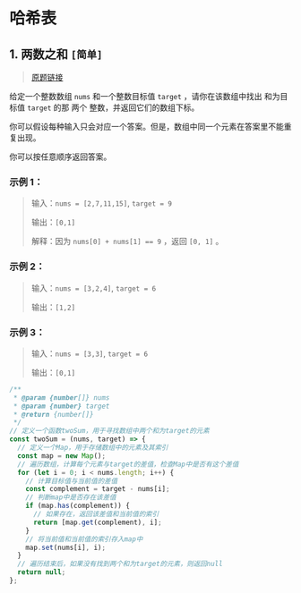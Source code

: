 # 哈希表

## 1. 两数之和 `[简单]`

> [原题链接](https://leetcode-cn.com/problems/two-sum/)

给定一个整数数组 `nums` 和一个整数目标值 `target` ，请你在该数组中找出 和为目标值 `target` 的那 两个 整数，并返回它们的数组下标。

你可以假设每种输入只会对应一个答案。但是，数组中同一个元素在答案里不能重复出现。

你可以按任意顺序返回答案。

### 示例 1：

> 输入：`nums = [2,7,11,15]`, `target = 9`
>
> 输出：`[0,1]`
>
> 解释：因为 `nums[0] + nums[1] == 9` ，返回 `[0, 1]` 。

### 示例 2：

> 输入：`nums = [3,2,4]`, `target = 6`
>
> 输出：`[1,2]`

### 示例 3：

> 输入：`nums = [3,3]`, `target = 6`
>
> 输出：`[0,1]`

```js
/**
 * @param {number[]} nums
 * @param {number} target
 * @return {number[]}
 */
// 定义一个函数twoSum，用于寻找数组中两个和为target的元素
const twoSum = (nums, target) => {
  // 定义一个Map，用于存储数组中的元素及其索引
  const map = new Map();
  // 遍历数组，计算每个元素与target的差值，检查Map中是否有这个差值
  for (let i = 0; i < nums.length; i++) {
    // 计算目标值与当前值的差值
    const complement = target - nums[i];
    // 判断map中是否存在该差值
    if (map.has(complement)) {
      // 如果存在，返回该差值和当前值的索引
      return [map.get(complement), i];
    }
    // 将当前值和当前值的索引存入map中
    map.set(nums[i], i);
  }
  // 遍历结束后，如果没有找到两个和为target的元素，则返回null
  return null;
};
```
